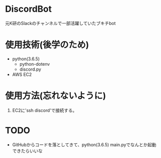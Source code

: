 # DiscordBot
元K研のSlackのチャンネルで一部活躍していたブキチbot


# 使用技術(後学のため)
* python(3.6.5)
    * python-dotenv
    * discord.py
* AWS EC2
# 使用方法(忘れないように)
1. EC2に'ssh discord'で接続する。

# TODO
* GitHubからコードを落としてきて、python(3.6.5) main.pyでなんとか起動できたらいいな
